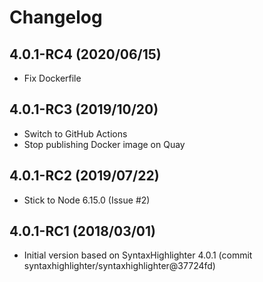 # Changelog

## 4.0.1-RC4 (2020/06/15)

* Fix Dockerfile

## 4.0.1-RC3 (2019/10/20)

* Switch to GitHub Actions
* Stop publishing Docker image on Quay

## 4.0.1-RC2 (2019/07/22)

* Stick to Node 6.15.0 (Issue #2)

## 4.0.1-RC1 (2018/03/01)

* Initial version based on SyntaxHighlighter 4.0.1 (commit syntaxhighlighter/syntaxhighlighter@37724fd)
